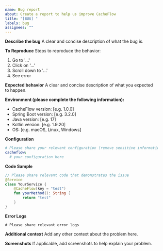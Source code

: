```yaml
---
name: Bug report
about: Create a report to help us improve CacheFlow
title: "[BUG] "
labels: bug
assignees: ""
---
```


**Describe the bug**
A clear and concise description of what the bug is.

**To Reproduce**
Steps to reproduce the behavior:

1. Go to '...'
2. Click on '...'
3. Scroll down to '...'
4. See error

**Expected behavior**
A clear and concise description of what you expected to happen.

**Environment (please complete the following information):**

- CacheFlow version: [e.g. 1.0.0]
- Spring Boot version: [e.g. 3.2.0]
- Java version: [e.g. 17]
- Kotlin version: [e.g. 1.9.20]
- OS: [e.g. macOS, Linux, Windows]

**Configuration**

```yaml
# Please share your relevant configuration (remove sensitive information)
cacheflow:
  # your configuration here
```

**Code Sample**

```kotlin
// Please share relevant code that demonstrates the issue
@Service
class YourService {
    @CacheFlow(key = "test")
    fun yourMethod(): String {
        return "test"
    }
}
```

**Error Logs**

```
# Please share relevant error logs
```

**Additional context**
Add any other context about the problem here.

**Screenshots**
If applicable, add screenshots to help explain your problem.
